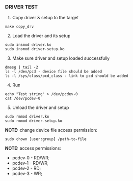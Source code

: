 ### DRIVER TEST

1. Copy driver & setup to the target
```
make copy_drv
```

2. Load the driver and its setup
```
sudo insmod driver.ko
sudo insmod driver-setup.ko
```

3. Make sure driver and setup loaded successfully
```
dmesg | tail -2
ls -l /dev/pcd - device file should be added
ls -l /sys/class/pcd_class - link to pcd should be added
```
4. Run
```
echo "Test string" > /dev/pcdev-0
cat /dev/pcdev-0
```

5. Unload the driver and setup
```
sudo rmmod driver.ko
sudo rmmod driver-setup.ko
```

**NOTE:** change device file access permission:
```
sudo chown [user:group] /path-to-file
```

**NOTE:** access permissions:
- pcdev-0 - RD/WR;
- pcdev-1 - RD/WR;
- pcdev-2 - RD;
- pcdev-3 - WR;

